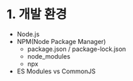 # 1. 개발 환경

- Node.js
- NPM(Node Package Manager)
    - package.json / package-lock.json
    - node_modules
    - npx
- ES Modules vs CommonJS
